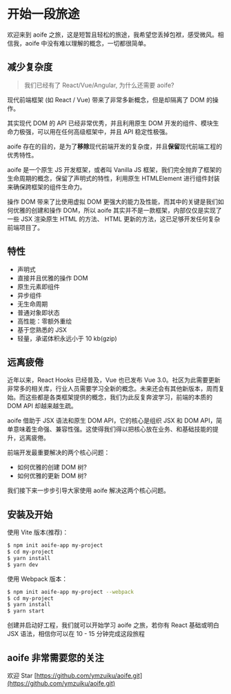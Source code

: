 # 开始一段旅途

欢迎来到 aoife 之旅，这是短暂且轻松的旅途，我希望您丢掉包袱，感受微风。相信我，aoife 中没有难以理解的概念，一切都很简单。

## 减少复杂度

> 我们已经有了 React/Vue/Angular, 为什么还需要 aoife?

现代前端框架 (如 React / Vue) 带来了非常多新概念，但是却隔离了 DOM 的操作。

其实现代 DOM 的 API 已经非常优秀，并且利用原生 DOM 开发的组件、模块生命力极强，可以用在任何高级框架中，并且 API 稳定性极强。

aoife 存在的目的，是为了**移除**现代前端开发的复杂度，并且**保留**现代前端工程的优秀特性。

aoife 是一个原生 JS 开发框架，或者叫 Vanilla JS 框架，我们完全抛弃了框架的生命周期的概念，保留了声明式的特性，利用原生 HTMLElement 进行组件封装来确保跨框架的组件生命力。

操作 DOM 带来了比使用虚拟 DOM 更强大的能力及性能，而其中的关键是我们如何优雅的创建和操作 DOM，所以 aoife 其实并不是一款框架，内部仅仅是实现了一些 JSX 渲染原生 HTML 的方法、 HTML 更新的方法，这已足够开发任何复杂前端项目了。

## 特性

- 声明式
- 直接并且优雅的操作 DOM
- 原生元素即组件
- 异步组件
- 无生命周期
- 普通对象即状态
- 高性能：零额外重绘
- 基于您熟悉的 JSX
- 轻量，承诺体积永远小于 10 kb(gzip)

## 远离疲倦

近年以来，React Hooks 已经普及，Vue 也已发布 Vue 3.0。社区为此需要更新非常多的相关库，行业人员需要学习全新的概念。未来还会有其他新版本，周而复始。而这些都是各类框架提供的概念，我们为此反复奔波学习，前端的本质的 DOM API 却越来越生疏。

aoife 借助于 JSX 语法和原生 DOM API，它的核心是组织 JSX 和 DOM API，简单意味着生命强、兼容性强。这使得我们得以把核心放在业务、和基础技能的提升，远离疲倦。

前端开发最重要解决的两个核心问题：

- 如何优雅的创建 DOM 树?
- 如何优雅的更新 DOM 树?

我们接下来一步步引导大家使用 aoife 解决这两个核心问题。

## 安装及开始

使用 Vite 版本(推荐)：

```bash
$ npm init aoife-app my-project
$ cd my-project
$ yarn install
$ yarn dev
```

使用 Webpack 版本：

```bash
$ npm init aoife-app my-project --webpack
$ cd my-project
$ yarn install
$ yarn start
```

创建并启动好工程，我们就可以开始学习 aoife 之旅，若你有 React 基础或明白 JSX 语法，相信你可以在 10 - 15 分钟完成这段旅程

## aoife 非常需要您的关注

欢迎 Star [https://github.com/ymzuiku/aoife.git](https://github.com/ymzuiku/aoife.git)
